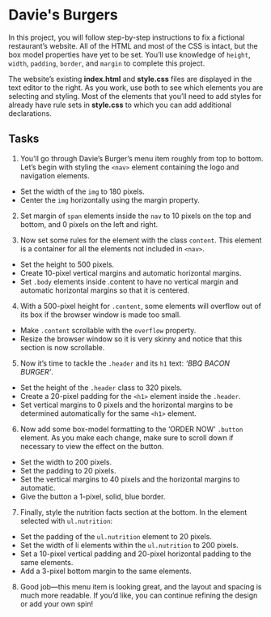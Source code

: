 # Davie's Burgers
In this project, you will follow step-by-step instructions to fix a fictional restaurant’s website. All of the HTML and most of the CSS is intact, but the box model properties have yet to be set. You’ll use knowledge of `height`, `width`, `padding`, `border`, and `margin` to complete this project.

The website’s existing **index.html** and **style.css** files are displayed in the text editor to the right. As you work, use both to see which elements you are selecting and styling. Most of the elements that you’ll need to add styles for already have rule sets in **style.css** to which you can add additional declarations.

## Tasks

1. You’ll go through Davie’s Burger’s menu item roughly from top to bottom. Let’s begin with styling the `<nav>` element containing the logo and navigation elements.
* Set the width of the `img` to 180 pixels.
* Center the `img` horizontally using the margin property.

2. Set margin of `span` elements inside the `nav` to 10 pixels on the top and bottom, and 0 pixels on the left and right.

3. Now set some rules for the element with the class `content`. This element is a container for all the elements not included in `<nav>`.
* Set the height to 500 pixels.
* Create 10-pixel vertical margins and automatic horizontal margins.
* Set `.body` elements inside .content to have no vertical margin and automatic horizontal margins so that it is centered.

4. With a 500-pixel height for `.content`, some elements will overflow out of its box if the browser window is made too small.
* Make `.content` scrollable with the `overflow` property.
* Resize the browser window so it is very skinny and notice that this section is now scrollable.

5. Now it’s time to tackle the `.header` and its `h1` text: _‘BBQ BACON BURGER’_.
* Set the height of the `.header` class to 320 pixels.
* Create a 20-pixel padding for the `<h1>` element inside the `.header`.
* Set vertical margins to 0 pixels and the horizontal margins to be determined automatically for the same `<h1>` element.

6. Now add some box-model formatting to the ‘ORDER NOW’ `.button` element. As you make each change, make sure to scroll down if necessary to view the effect on the button.
* Set the width to 200 pixels.
* Set the padding to 20 pixels.
* Set the vertical margins to 40 pixels and the horizontal margins to automatic.
* Give the button a 1-pixel, solid, blue border.

7. Finally, style the nutrition facts section at the bottom. In the element selected with `ul.nutrition`:
* Set the padding of the `ul.nutrition` element to 20 pixels.
* Set the width of li elements within the `ul.nutrition` to 200 pixels.
* Set a 10-pixel vertical padding and 20-pixel horizontal padding to the same elements.
* Add a 3-pixel bottom margin to the same elements.

8. Good job—this menu item is looking great, and the layout and spacing is much more readable. If you’d like, you can continue refining the design or add your own spin!

